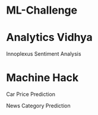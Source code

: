 # ML-Challenge 
# Analytics Vidhya  
Innoplexus Sentiment Analysis 
# Machine Hack
Car Price Prediction

News Category Prediction
